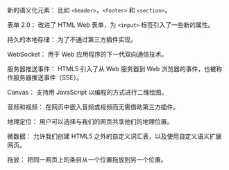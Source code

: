 新的语义化元素： 比如 `<header>`，`<footer>` 和 `<section>`。

表单 2.0： 改进了 HTML Web 表单，为 `<input>` 标签引入了一些新的属性。

持久的本地存储： 为了不通过第三方插件实现。

WebSocket： 用于 Web 应用程序的下一代双向通信技术。

服务器推送事件： HTML5 引入了从 Web 服务器到 Web 浏览器的事件，也被称作服务器推送事件（SSE）。

Canvas： 支持用 JavaScript 以编程的方式进行二维绘图。

音频和视频： 在网页中嵌入音频或视频而无需借助第三方插件。

地理定位： 用户可以选择与我们的网页共享他们的地理位置。

微数据： 允许我们创建 HTML5 之外的自定义词汇表，以及使用自定义语义扩展网页。

拖放： 把同一网页上的条目从一个位置拖放到另一个位置。